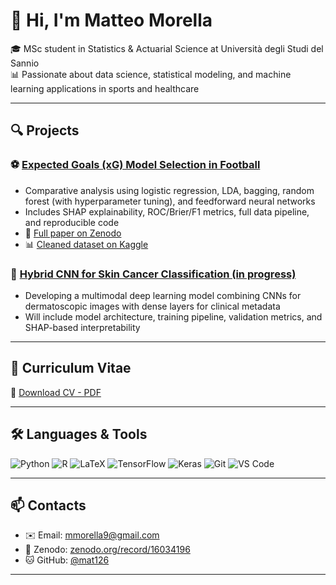 # 👋 Hi, I'm Matteo Morella
🎓 MSc student in Statistics & Actuarial Science at Università degli Studi del Sannio  
📊 Passionate about data science, statistical modeling, and machine learning applications in sports and healthcare

---

## 🔍 Projects

### ⚽ [Expected Goals (xG) Model Selection in Football](https://github.com/mat126/Expected-Goals-xG-model-in-Football)
- Comparative analysis using logistic regression, LDA, bagging, random forest (with hyperparameter tuning), and feedforward neural networks
- Includes SHAP explainability, ROC/Brier/F1 metrics, full data pipeline, and reproducible code
- 📘 [Full paper on Zenodo](https://doi.org/10.5281/zenodo.16034196)  
- 📊 [Cleaned dataset on Kaggle](https://www.kaggle.com/datasets/mat126/shots-dataset-for-footballsoccer)

### 🧬 [Hybrid CNN for Skin Cancer Classification (in progress)](https://github.com/mat126/skin-cancer-detection) 
- Developing a multimodal deep learning model combining CNNs for dermatoscopic images with dense layers for clinical metadata
- Will include model architecture, training pipeline, validation metrics, and SHAP-based interpretability

---

## 📄 Curriculum Vitae

📎 [Download CV - PDF](https://raw.githubusercontent.com/mat126/mat126/main/Cv_Matteo_Morella.pdf)


---

## 🛠️ Languages & Tools

![Python](https://img.shields.io/badge/Python-3776AB?style=flat-square&logo=python&logoColor=white)
![R](https://img.shields.io/badge/R-276DC3?style=flat-square&logo=r&logoColor=white)
![LaTeX](https://img.shields.io/badge/LaTeX-47A141?style=flat-square&logo=latex&logoColor=white)
![TensorFlow](https://img.shields.io/badge/TensorFlow-FF6F00?style=flat-square&logo=tensorflow&logoColor=white)
![Keras](https://img.shields.io/badge/Keras-D00000?style=flat-square&logo=keras&logoColor=white)
![Git](https://img.shields.io/badge/Git-F05032?style=flat-square&logo=git&logoColor=white)
![VS Code](https://img.shields.io/badge/VS_Code-007ACC?style=flat-square&logo=visual-studio-code&logoColor=white)

---

## 📫 Contacts

- ✉️ Email: [mmorella9@gmail.com](mailto:mmorella9@gmail.com)  
- 🧠 Zenodo: [zenodo.org/record/16034196](https://zenodo.org/record/16034196)  
- 🐱 GitHub: [@mat126](https://github.com/mat126)

---

